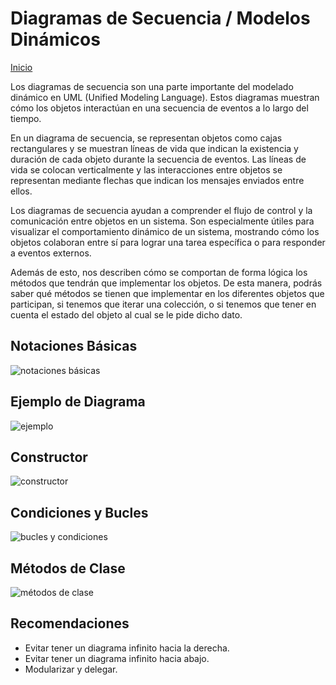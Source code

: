 # Diagramas de Secuencia / Modelos Dinámicos

[Inicio](FacultadPublico/Segundo/POO/README.md)

Los diagramas de secuencia son una parte importante del modelado dinámico en UML (Unified Modeling Language). Estos diagramas muestran cómo los objetos interactúan en una secuencia de eventos a lo largo del tiempo.

En un diagrama de secuencia, se representan objetos como cajas rectangulares y se muestran líneas de vida que indican la existencia y duración de cada objeto durante la secuencia de eventos. Las líneas de vida se colocan verticalmente y las interacciones entre objetos se representan mediante flechas que indican los mensajes enviados entre ellos.

Los diagramas de secuencia ayudan a comprender el flujo de control y la comunicación entre objetos en un sistema. Son especialmente útiles para visualizar el comportamiento dinámico de un sistema, mostrando cómo los objetos colaboran entre sí para lograr una tarea específica o para responder a eventos externos.

Además de esto, nos describen cómo se comportan de forma lógica los métodos que tendrán que implementar los objetos. De esta manera, podrás saber qué métodos se tienen que implementar en los diferentes objetos que participan, si tenemos que iterar una colección, o si tenemos que tener en cuenta el estado del objeto al cual se le pide dicho dato.

## Notaciones Básicas

![notaciones básicas](FacultadPublico/Segundo/POO/Apuntes/img_dinamico/notacion_basica.png)

## Ejemplo de Diagrama

![ejemplo](FacultadPublico/Segundo/POO/Apuntes/img_dinamico/ejemplo.png)

## Constructor

![constructor](FacultadPublico/Segundo/POO/Apuntes/img_dinamico/constructor.png)

## Condiciones y Bucles

![bucles y condiciones](FacultadPublico/Segundo/POO/Apuntes/img_dinamico/bucles_y_condiciones.png)

## Métodos de Clase

![métodos de clase](FacultadPublico/Segundo/POO/Apuntes/img_dinamico/metodos_de_clase.png)

## Recomendaciones

- Evitar tener un diagrama infinito hacia la derecha.
- Evitar tener un diagrama infinito hacia abajo.
- Modularizar y delegar.
